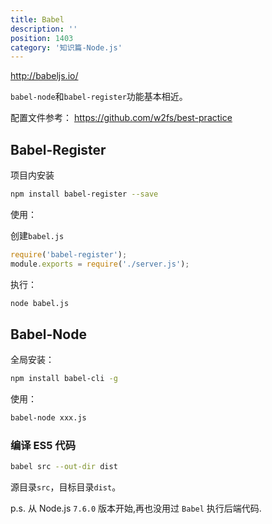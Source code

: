 ```yaml
---
title: Babel
description: ''
position: 1403
category: '知识篇-Node.js'
---
```


<http://babeljs.io/>

`babel-node`和`babel-register`功能基本相近。

配置文件参考： <https://github.com/w2fs/best-practice>

## Babel-Register

项目内安装

```bash
npm install babel-register --save
```

使用：

创建`babel.js`

```js
require('babel-register');
module.exports = require('./server.js');
```

执行：

```bash
node babel.js
```

## Babel-Node

全局安装：

```bash
npm install babel-cli -g
```

使用：

```bash
babel-node xxx.js
```

<adsbygoogle></adsbygoogle>

### 编译 ES5 代码

```bash
babel src --out-dir dist
```

源目录`src`，目标目录`dist`。

p.s. 从 Node.js `7.6.0` 版本开始,再也没用过 `Babel` 执行后端代码.

